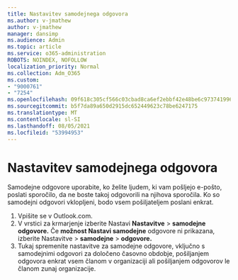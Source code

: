 ```yaml
---
title: Nastavitev samodejnega odgovora
ms.author: v-jmathew
author: v-jmathew
manager: dansimp
ms.audience: Admin
ms.topic: article
ms.service: o365-administration
ROBOTS: NOINDEX, NOFOLLOW
localization_priority: Normal
ms.collection: Adm_O365
ms.custom:
- "9000761"
- "7254"
ms.openlocfilehash: 09f618c305cf566c03cbad8ca6ef2ebbf42e48be6c97374199654005698053df
ms.sourcegitcommit: b5f7da89a650d2915dc652449623c78be6247175
ms.translationtype: MT
ms.contentlocale: sl-SI
ms.lasthandoff: 08/05/2021
ms.locfileid: "53994953"
---
```

# <a name="set-up-an-automatic-reply"></a>Nastavitev samodejnega odgovora

Samodejne odgovore uporabite, ko želite ljudem, ki vam pošljejo e-pošto, poslati sporočilo, da ne boste takoj odgovorili na njihova sporočila. Ko so samodejni odgovori vklopljeni, bodo vsem pošiljateljem poslani enkrat.

1. Vpišite se v Outlook.com.
2. V vrstici za krmarjenje izberite Nastavi **Nastavitve**  >  **samodejne odgovore.** Če **možnost Nastavi samodejne** odgovore ni prikazana, izberite Nastavitve   >  **samodejne**  >  **odgovore.**
3. Tukaj spremenite nastavitve za samodejne odgovore, vključno s samodejnimi odgovori za določeno časovno obdobje, pošiljanjem odgovora enkrat vsem članom v organizaciji ali pošiljanjem odgovorov le članom zunaj organizacije.
